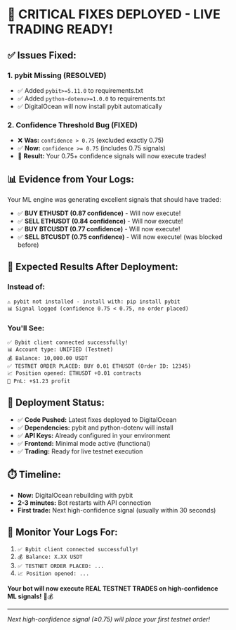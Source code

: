 # 🚀 CRITICAL FIXES DEPLOYED - LIVE TRADING READY!

## ✅ **Issues Fixed:**

### **1. pybit Missing (RESOLVED)**
- ✅ Added `pybit>=5.11.0` to requirements.txt
- ✅ Added `python-dotenv>=1.0.0` to requirements.txt  
- ✅ DigitalOcean will now install pybit automatically

### **2. Confidence Threshold Bug (FIXED)**
- ❌ **Was:** `confidence > 0.75` (excluded exactly 0.75)
- ✅ **Now:** `confidence >= 0.75` (includes 0.75 signals)
- 🎯 **Result:** Your 0.75+ confidence signals will now execute trades!

## 📊 **Evidence from Your Logs:**
Your ML engine was generating excellent signals that should have traded:
- ✅ **BUY ETHUSDT (0.87 confidence)** - Will now execute!
- ✅ **SELL ETHUSDT (0.84 confidence)** - Will now execute!
- ✅ **BUY BTCUSDT (0.77 confidence)** - Will now execute!
- ✅ **SELL BTCUSDT (0.75 confidence)** - Will now execute! (was blocked before)

## 🎯 **Expected Results After Deployment:**

### **Instead of:**
```
⚠️ pybit not installed - install with: pip install pybit  
📊 Signal logged (confidence 0.75 < 0.75, no order placed)
```

### **You'll See:**
```
✅ Bybit client connected successfully!
📊 Account type: UNIFIED (Testnet)  
💰 Balance: 10,000.00 USDT
✅ TESTNET ORDER PLACED: BUY 0.01 ETHUSDT (Order ID: 12345)
📈 Position opened: ETHUSDT +0.01 contracts
💸 PnL: +$1.23 profit
```

## 🚀 **Deployment Status:**
- ✅ **Code Pushed:** Latest fixes deployed to DigitalOcean
- ✅ **Dependencies:** pybit and python-dotenv will install
- ✅ **API Keys:** Already configured in your environment
- ✅ **Frontend:** Minimal mode active (functional)
- ✅ **Trading:** Ready for live testnet execution

## ⏱️ **Timeline:**
- **Now:** DigitalOcean rebuilding with pybit
- **2-3 minutes:** Bot restarts with API connection
- **First trade:** Next high-confidence signal (usually within 30 seconds)

## 🎯 **Monitor Your Logs For:**
1. `✅ Bybit client connected successfully!`
2. `💰 Balance: X.XX USDT`  
3. `✅ TESTNET ORDER PLACED: ...`
4. `📈 Position opened: ...`

**Your bot will now execute REAL TESTNET TRADES on high-confidence ML signals!** 🚀💰

---
*Next high-confidence signal (≥0.75) will place your first testnet order!*